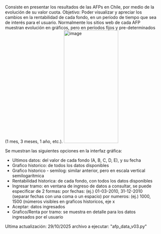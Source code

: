 Consiste en presentar los resultados de las AFPs en Chile, por medio de la evolución de su valor cuota.
Objetivo: Poder visualizar y apreciar los cambios en la rentabilidad de cada fondo, en un período de tiempo que sea de interés para el usuario.
Normalmente los sitios web de cada AFP muestran evolución en gráficos, pero en períodos fijos y pre-determinados (1 mes, 3 meses, 1 año, etc.).
<img width="179" height="372" alt="image" src="https://github.com/user-attachments/assets/d5d7d928-a89e-4d4e-81c4-50581b8beb23" />

Se muestran las siguientes opciones en la interfaz gráfica:
- Ultimos datos: del valor de cada fondo (A, B, C, D, E), y su fecha
- Grafico historico: de todos los datos disponibles
- Grafico historico - semilog: similar anterior, pero en escala vertical semilogarítmica
- Rentabilidad historica: de cada fondo, con todos los datos disponibles
- Ingresar tramo: en ventana de ingreso de datos a consultar, se puede especificar de 2 formas:
  por fechas: (ej.) 01-03-2010, 31-12-2010 (separar fechas con una coma o un espacio)
  por numeros: (ej.) 1000, 1500 (números visibles en graficos historicos, eje x
- Aceptar: datos ingresados
- Grafico/Renta por tramo: se muestra en detalle para los datos ingresados por el usuario

Ultima actualización: 29/10/2025 
archivo a ejecutar: "afp_data_v03.py"
